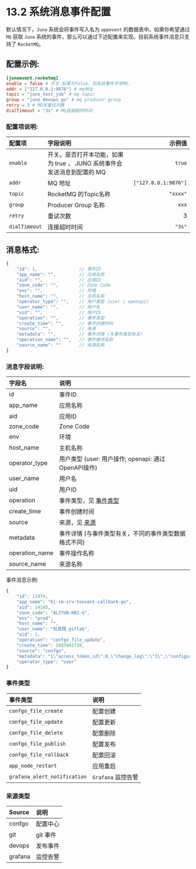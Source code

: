 # 13.2 系统消息事件配置

默认情况下，`Juno` 系统会将事件写入名为 `appevent` 的数据表中。如果你希望通过 `MQ` 获取 `Juno` 系统的事件，那么可以通过下述配置来实现。目前系统事件消息只支持了 `RocketMQ`。

## 配置示例:
```toml
[junoevent.rocketmq]
enable = false # 开关.如果为false，则系统事件不写MQ.
addr = ["127.0.0.1:9876"] # mq地址
topic = "juno_test_job" # mq topic
group = "juno_devops_go" # mq producer group
retry = 3 # MQ写重试次数
dialTimeout = "3s" # MQ连接超时时间
```

### 配置项说明:

| 配置项 | 字段说明 | 示例值 |
| :- | :- | -: |
| `enable` | 开关。是否打开本功能，如果为 true ， JUNO 系统事件会发送消息到配置的 MQ | `true` |
| `addr` | MQ 地址 | `["127.0.0.1:9876"]` |
| `topic` | RocketMQ 的Topic名称 | `"xxxx"` |
| `group` | Producer Group 名称 | `xxx` |
| `retry` | 重试次数 | 3 |
| `dialTimeout` | 连接超时时间 | `"3s"` |

## 消息格式:

```javascript
{
    "id": 1,                // 事件ID
    "app_name": "",         // 应用名称
    "aid": "",              // 应用ID
    "zone_code": "",        // Zone Code
    "env": "",              // 环境
    "host_name": "",        // 主机名称
    "operator_type": "",    // 用户类型 (user | openapi)
    "user_name": "",        // 用户名
    "uid": "",              // 用户ID
    "operation": "",        // 事件类型
    "create_time": "",      // 事件创建时间
    "source": "",           // 来源
    "metadata": "",         // 事件详情 (与事件类型有关)
    "operation_name": "",   // 事件操作名称
    "source_name": ""       // 来源名称
}
```

### 消息字段说明:

| 字段名 | 说明 |
| :- | :- |
| id | 事件ID |
| app_name | 应用名称 |
| aid | 应用ID |
| zone_code | Zone Code |
| env | 环境 |
| host_name | 主机名称 |
| operator_type | 用户类型 (user: 用户操作; openapi: 通过OpenAPI操作) |
| user_name | 用户名 |
| uid | 用户ID |
| operation | 事件类型，见 [事件类型](#事件类型) |
| create_time | 事件创建时间 |
| source | 来源，见 [来源](#来源类型) |
| metadata | 事件详情 (与事件类型有关，不同的事件类型数据格式不同) |
| operation_name | 事件操作名称 |
| source_name | 来源名称 |

事件消息示例:

```javascript
{
    "id": 11979,
    "app_name": "bj-im-srv-tencent-callback-go",
    "aid": 14185,
    "zone_code": "ALIYUN-HB2-G",
    "env": "prod",
    "host_name": "",
    "user_name": "杜旻翔_gitlab",
    "uid": 1,
    "operation": "confgo_file_update",
    "create_time": 1603942730,
    "source": "confgo",
    "metadata": "{\"access_token_id\":0,\"change_log\":\"1\",\"configuration_id\":988,\"format\":\"toml\",\"id\":0,\"name\":\"test\",\"uid\":1,\"version\":\"50347a3f14aea923e9f8eac867fd3bb1\"}",
    "operator_type": "user"
}
```

### 事件类型

| 事件类型 | 说明 |
| :- | :- |
| `confgo_file_create` | 配置创建 |
| `confgo_file_update` | 配置更新 |
| `confgo_file_delete` | 配置删除 |
| `confgo_file_publish` | 配置发布 |
| `confgo_file_rollback` | 配置回滚 |
| `app_node_restart` | 应用重启 |
| `grafana_alert_notification` | `Grafana` 监控告警 |

### 来源类型

| Source | 说明 |
| :- | :- |
| confgo | 配置中心 |
| git | git 事件 |
| devops | 发布事件 |
| grafana | 监控告警 |
